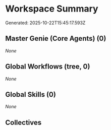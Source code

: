 # Workspace Summary
Generated: 2025-10-22T15:45:17.593Z

## Master Genie (Core Agents) (0)
_None_

## Global Workflows (tree, 0)
_None_

## Global Skills (0)
_None_

## Collectives